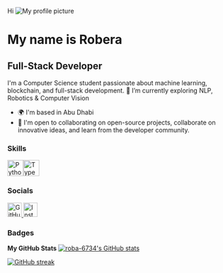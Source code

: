 Hi ![My profile picture](https://user-images.githubusercontent.com/18350557/176309783-0785949b-9127-417c-8b55-ab5a4333674e.gif)

# My name is Robera

## Full-Stack Developer
I'm a Computer Science student passionate about machine learning, blockchain, and full-stack development. 🌱 I’m currently exploring NLP, Robotics & Computer Vision

* 🌍  I'm based in Abu Dhabi
* 🤝  I'm open to collaborating on open-source projects, collaborate on innovative ideas, and learn from the developer community.

### Skills
<div style="display: flex; flex-wrap: wrap;">
  <a href="https://www.python.org/" target="_blank" rel="noopener noreferrer">
    <img src="https://raw.githubusercontent.com/danielcranney/readme-generator/main/public/icons/skills/python-colored.svg" width="36" height="36" alt="Python" />
  </a>
  <a href="https://www.typescriptlang.org/" target="_blank" rel="noopener noreferrer">
    <img src="https://raw.githubusercontent.com/danielcranney/readme-generator/main/public/icons/skills/typescript-colored.svg" width="36" height="36" alt="TypeScript" />
  </a>
  <!-- Repeat for other icons -->
</div>

### Socials
<div>
  <a href="https://www.github.com/roba-6734" target="_blank" rel="noopener noreferrer">
    <img src="https://raw.githubusercontent.com/danielcranney/readme-generator/main/public/icons/socials/github.svg" width="32" height="32" alt="GitHub" />
  </a>
  <a href="http://www.instagram.com/robi-6734" target="_blank" rel="noopener noreferrer">
    <img src="https://raw.githubusercontent.com/danielcranney/readme-generator/main/public/icons/socials/instagram.svg" width="32" height="32" alt="Instagram" />
  </a>
  <!-- Repeat for other social links -->
</div>

### Badges

**My GitHub Stats**
<a href="http://www.github.com/roba-6734">
  <img src="https://github-readme-stats.vercel.app/api?username=roba-6734&show_icons=true&hide=&count_private=true&title_color=0891b2&text_color=ffffff&icon_color=0891b2&bg_color=000000&hide_border=true" alt="roba-6734's GitHub stats" />
</a>

<a href="http://www.github.com/roba-6734">
  <img src="https://github-readme-streak-stats.herokuapp.com/?user=roba-6734&stroke=ffffff&background=000000&ring=0891b2&fire=0891b2" alt="GitHub streak" />
</a>
